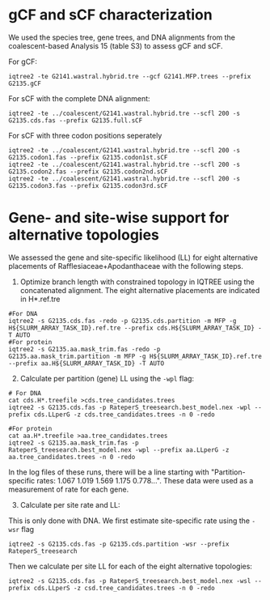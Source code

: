 # gCF and sCF characterization

We used the species tree, gene trees, and DNA alignments from the coalescent-based Analysis 15 (table S3) to assess gCF and sCF. 

For gCF:
```
iqtree2 -te G2141.wastral.hybrid.tre --gcf G2141.MFP.trees --prefix G2135.gCF
```
For sCF with the complete DNA alignment:
```
iqtree2 -te ../coalescent/G2141.wastral.hybrid.tre --scfl 200 -s G2135.cds.fas --prefix G2135.full.sCF
```
For sCF with three codon positions seperately
```
iqtree2 -te ../coalescent/G2141.wastral.hybrid.tre --scfl 200 -s G2135.codon1.fas --prefix G2135.codon1st.sCF
iqtree2 -te ../coalescent/G2141.wastral.hybrid.tre --scfl 200 -s G2135.codon2.fas --prefix G2135.codon2nd.sCF
iqtree2 -te ../coalescent/G2141.wastral.hybrid.tre --scfl 200 -s G2135.codon3.fas --prefix G2135.codon3rd.sCF
```

# Gene- and site-wise support for alternative topologies

We assessed the gene and site-specific likelihood (LL) for eight alternative placements of Rafflesiaceae+Apodanthaceae with the following steps.

1. Optimize branch length with constrained topology in IQTREE using the concatenated alignment. The eight alternative placements are indicated in H*.ref.tre
```
#For DNA
iqtree2 -s G2135.cds.fas -redo -p G2135.cds.partition -m MFP -g H${SLURM_ARRAY_TASK_ID}.ref.tre --prefix cds.H${SLURM_ARRAY_TASK_ID} -T AUTO
#For protein
iqtree2 -s G2135.aa.mask_trim.fas -redo -p G2135.aa.mask_trim.partition -m MFP -g H${SLURM_ARRAY_TASK_ID}.ref.tre --prefix aa.H${SLURM_ARRAY_TASK_ID} -T AUTO
```
2. Calculate per partition (gene) LL using the `-wpl` flag:
```
# For DNA
cat cds.H*.treefile >cds.tree_candidates.trees 
iqtree2 -s G2135.cds.fas -p RateperS_treesearch.best_model.nex -wpl --prefix cds.LLperG -z cds.tree_candidates.trees -n 0 -redo

#For protein
cat aa.H*.treefile >aa.tree_candidates.trees 
iqtree2 -s G2135.aa.mask_trim.fas -p RateperS_treesearch.best_model.nex -wpl --prefix aa.LLperG -z aa.tree_candidates.trees -n 0 -redo
```
In the log files of these runs, there will be a line starting with "Partition-specific rates:  1.067 1.019 1.569 1.175 0.778...". These data were used as a measurement of rate for each gene.

3. Calculate per site rate and LL:

This is only done with DNA. We first estimate site-specific rate using the `-wsr` flag
```
iqtree2 -s G2135.cds.fas -p G2135.cds.partition -wsr --prefix RateperS_treesearch
```
Then we calculate per site LL for each of the eight alternative topologies:
```
iqtree2 -s G2135.cds.fas -p RateperS_treesearch.best_model.nex -wsl --prefix cds.LLperS -z csd.tree_candidates.trees -n 0 -redo
```
